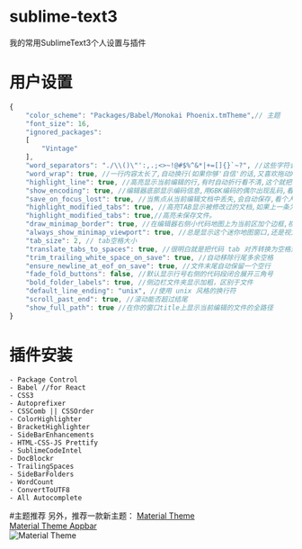 # sublime-text3
我的常用SublimeText3个人设置与插件

# 用户设置
```javascript
{
    "color_scheme": "Packages/Babel/Monokai Phoenix.tmTheme",// 主题
    "font_size": 16,
    "ignored_packages":
    [
        "Vintage"
    ],
    "word_separators": "./\\()\"':,.;<>~!@#$%^&*|+=[]{}`~?", //这些字符会在鼠标双击时隔断,可自行删除不必要的,例如这个被我修改过删除了'-'符号
    "word_wrap": true, //一行内容太长了,自动换行(如果你够'自信'的话,又喜欢拖动X轴滚动条请无视我)
    "highlight_line": true, //高亮显示当前编辑的行,有时自动折行看不清,这个就把一整块显示出来,清晰一些
    "show_encoding": true, //编辑器底部显示编码信息,用GBK编码的偶尔出现乱码,看看这个能查一下,虽然作用不大,放在下面也不占地方,无所谓了
    "save_on_focus_lost": true, //当焦点从当前编辑文档中丢失,会自动保存,看个人喜好咯
    "highlight_modified_tabs": true, //高亮TAB显示被修改过的文档,如果上一条为关闭,修改过的文件看起来更清晰
    "highlight_modified_tabs": true,//高亮未保存文件。
    "draw_minimap_border": true, //在编辑器右侧小代码地图上为当前区加个边框,视力不好可以加上,比如我
    "always_show_minimap_viewport": true, //总是显示这个迷你地图窗口,还是视力不好
    "tab_size": 2, // tab空格大小
    "translate_tabs_to_spaces": true, //很明白就是把代码 tab 对齐转换为空格对齐，tab_size 配合设置空格数
    "trim_trailing_white_space_on_save": true, //自动移除行尾多余空格
    "ensure_newline_at_eof_on_save": true, //文件末尾自动保留一个空行
    "fade_fold_buttons": false, //默认显示行号右侧的代码段闭合展开三角号
    "bold_folder_labels": true, //侧边栏文件夹显示加粗，区别于文件
    "default_line_ending": "unix", //使用 unix 风格的换行符
    "scroll_past_end": true, //滚动能否超过结尾
    "show_full_path": true //在你的窗口title上显示当前编辑的文件的全路径
}

```

# 插件安装
```
- Package Control
- Babel //for React
- CSS3
- Autoprefixer
- CSSComb || CSSOrder
- ColorHighlighter
- BracketHighlighter
- SideBarEnhancements
- HTML-CSS-JS Prettify
- SublimeCodeIntel
- DocBlockr
- TrailingSpaces
- SideBarFolders
- WordCount
- ConvertToUTF8
- All Autocomplete
```

#主题推荐
另外，推荐一款新主题：
[Material Theme](https://github.com/equinusocio/material-theme)  
[Material Theme Appbar](https://github.com/equinusocio/material-theme-appbar)  
![Material Theme](http://i.imgur.com/9PyxJMN.gif)
